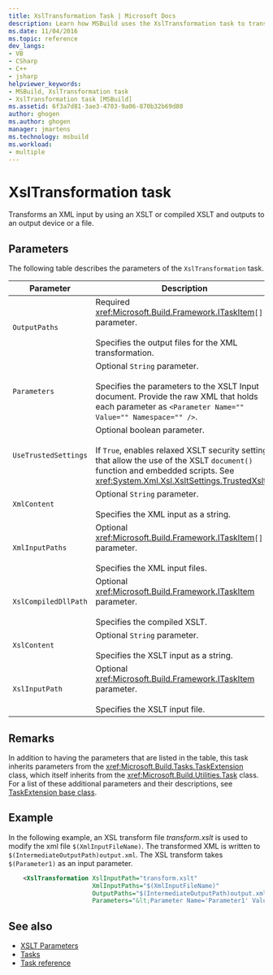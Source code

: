 ```yaml
---
title: XslTransformation Task | Microsoft Docs
description: Learn how MSBuild uses the XslTransformation task to transform an XML input using an XSLT and output to an output device or file.
ms.date: 11/04/2016
ms.topic: reference
dev_langs:
- VB
- CSharp
- C++
- jsharp
helpviewer_keywords:
- MSBuild, XslTransformation task
- XslTransformation task [MSBuild]
ms.assetid: 6f3a7d81-3ae3-4703-9a06-870b32b69d80
author: ghogen
ms.author: ghogen
manager: jmartens
ms.technology: msbuild
ms.workload:
- multiple
---
```

# XslTransformation task

Transforms an XML input by using an XSLT or compiled XSLT and outputs to an output device or a file.

## Parameters

 The following table describes the parameters of the `XslTransformation` task.

|Parameter|Description|
|---------------|-----------------|
|`OutputPaths`|Required <xref:Microsoft.Build.Framework.ITaskItem>`[]` parameter.<br /><br /> Specifies the output files for the XML transformation.|
|`Parameters`|Optional `String` parameter.<br /><br /> Specifies the parameters to the XSLT Input document.  Provide the raw XML that holds each parameter as `<Parameter Name="" Value="" Namespace="" />`.|
|`UseTrustedSettings`|Optional boolean parameter.<br/><br/> If `True`, enables relaxed XSLT security settings that allow the use of the XSLT `document()` function and embedded scripts. See <xref:System.Xml.Xsl.XsltSettings.TrustedXslt*>. |
|`XmlContent`|Optional `String` parameter.<br /><br /> Specifies the XML input as a string.|
|`XmlInputPaths`|Optional <xref:Microsoft.Build.Framework.ITaskItem>`[]` parameter.<br /><br /> Specifies the XML input files.|
|`XslCompiledDllPath`|Optional <xref:Microsoft.Build.Framework.ITaskItem> parameter.<br /><br /> Specifies the compiled XSLT.|
|`XslContent`|Optional `String` parameter.<br /><br /> Specifies the XSLT input as a string.|
|`XslInputPath`|Optional <xref:Microsoft.Build.Framework.ITaskItem> parameter.<br /><br /> Specifies the XSLT input file.|

## Remarks

 In addition to having the parameters that are listed in the table, this task inherits parameters from the <xref:Microsoft.Build.Tasks.TaskExtension> class, which itself inherits from the <xref:Microsoft.Build.Utilities.Task> class. For a list of these additional parameters and their descriptions, see [TaskExtension base class](../msbuild/taskextension-base-class.md).

## Example

In the following example, an XSL transform file *transform.xslt* is used to modify the xml file `$(XmlInputFileName)`. The transformed XML is written to `$(IntermediateOutputPath)output.xml`. The XSL transform takes `$(Parameter1)` as an input parameter.

```xml
    <XslTransformation XslInputPath="transform.xslt"
                       XmlInputPaths="$(XmlInputFileName)"
                       OutputPaths="$(IntermediateOutputPath)output.xml"
                       Parameters="&lt;Parameter Name='Parameter1' Value='$(Parameter1)'/&gt;"/>
```

## See also

- [XSLT Parameters](/dotnet/standard/data/xml/xslt-parameters)
- [Tasks](../msbuild/msbuild-tasks.md)
- [Task reference](../msbuild/msbuild-task-reference.md)
